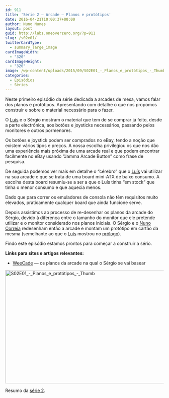 ```yaml
---
id: 911
title: 'Série 2 — Arcade — Planos e protótipos'
date: 2016-04-21T10:00:37+00:00
author: Nuno Nunes
layout: post
guid: http://labs.oneoverzero.org/?p=911
slug: /s02e01/
twitterCardType:
  - summary_large_image
cardImageWidth:
  - "320"
cardImageHeight:
  - "320"
image: /wp-content/uploads/2015/09/S02E01_-_Planos_e_protótipos_-_Thumb.jpg
categories:
  - Episódios
  - Séries
---
```

Neste primeiro episódio da série dedicada a arcades de mesa, vamos falar dos planos e protótipos. Apresentando com detalhe o que nos propomos construir e sobre o material necessário para o fazer.



O [Luís](http://labs.oneoverzero.org/equipa/luis-correia/) e o Sérgio mostram o material que tem de se comprar já feito, desde a parte electrónica, aos botões e joysticks necessários, passando pelos monitores e outros pormenores.

Os botões e joystick podem ser comprados no eBay, tendo a noção que existem vários tipos e preços. A nossa escolha privilegiou os que nos dão uma experiência mais próxima de uma arcade real e que podem encontrar facilmente no eBay usando &#8220;Jamma Arcade Button&#8221; como frase de pesquisa.

De seguida podemos ver mais em detalhe o &#8220;cérebro&#8221; que o [Luís](http://labs.oneoverzero.org/equipa/luis-correia/) vai utilizar na sua arcade e que se trata de uma board mini-ATX de baixo consumo. A escolha desta board resumiu-se a ser a que o Luís tinha &#8220;em stock&#8221; que tinha o menor consumo e que aquecia menos.

Dado que para correr os emuladores de consola não têm requisitos muito elevados, praticamente qualquer board que ainda funcione serve.

Depois assistimos ao processo de re-desenhar os planos da arcade do Sérgio, devido à diferença entre o tamanho do monitor que ele pretende utilizar e o monitor considerado nos planos iniciais. O Sérgio e o [Nuno Correia](http://labs.oneoverzero.org/equipa/nuno-correia/) redesenham então a arcade e montam um protótipo em cartão da mesma (semelhante ao que o [Luís](http://labs.oneoverzero.org/equipa/luis-correia/) mostrou no [prólogo](http://labs.oneoverzero.org/s02e00/)).

Findo este episódio estamos prontos para começar a construir a sério.

**Links para sites e artigos relevantes:**

  * [WeeCade](http://koenigs.dk/mame/eng/drawweecade.htm) — os planos da arcade na qual o Sérgio se vai basear

[<img class="aligncenter size-large wp-image-919" src="http://labs.oneoverzero.org/wp-content/uploads/2015/09/S02E01_-_Planos_e_protótipos_-_Thumb-1024x576.jpg" alt="S02E01_-_Planos_e_protótipos_-_Thumb" width="640" height="360" srcset="http://labs.oneoverzero.org/wp-content/uploads/2015/09/S02E01_-_Planos_e_protótipos_-_Thumb-1024x576.jpg 1024w, http://labs.oneoverzero.org/wp-content/uploads/2015/09/S02E01_-_Planos_e_protótipos_-_Thumb-300x169.jpg 300w, http://labs.oneoverzero.org/wp-content/uploads/2015/09/S02E01_-_Planos_e_protótipos_-_Thumb-280x158.jpg 280w" sizes="(max-width: 640px) 100vw, 640px" />](http://labs.oneoverzero.org/wp-content/uploads/2015/09/S02E01_-_Planos_e_protótipos_-_Thumb.jpg)

Resumo da [série 2](http://labs.oneoverzero.org/series/serie-2/).